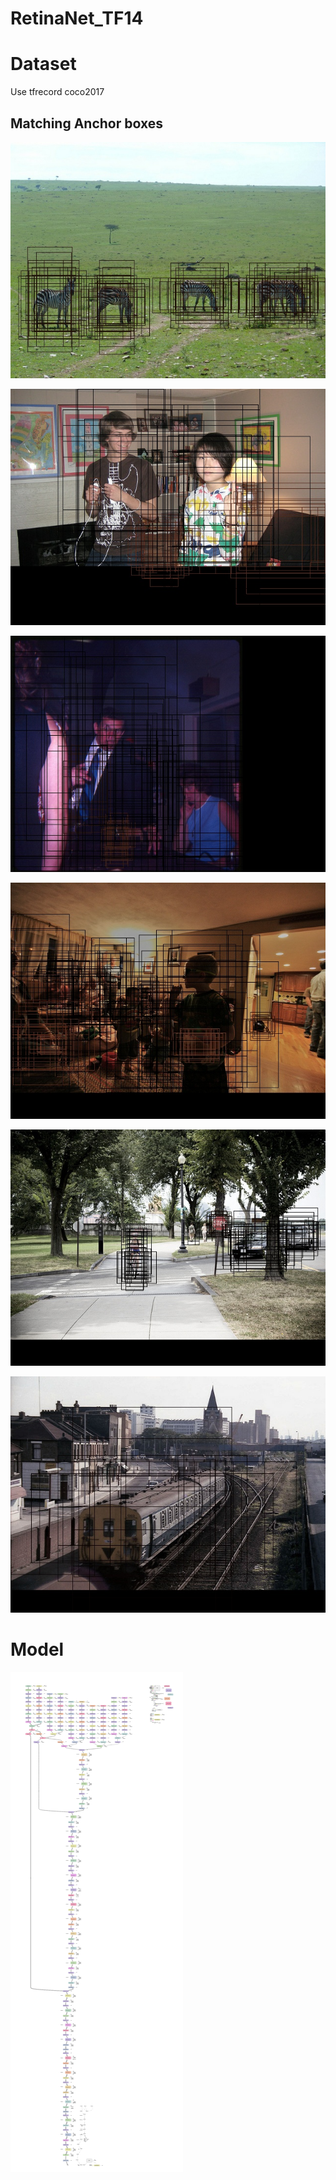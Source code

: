 # RetinaNet_TF14

# Dataset

Use tfrecord coco2017 

## Matching Anchor boxes
![](https://github.com/dattv/RetinaNet_TF14/blob/main/test_dataset_results/0_0.jpg)

![](https://github.com/dattv/RetinaNet_TF14/blob/main/test_dataset_results/0_1.jpg)

![](https://github.com/dattv/RetinaNet_TF14/blob/main/test_dataset_results/1_0.jpg)

![](https://github.com/dattv/RetinaNet_TF14/blob/main/test_dataset_results/98_1.jpg)

![](https://github.com/dattv/RetinaNet_TF14/blob/main/test_dataset_results/99_0.jpg)

![](https://github.com/dattv/RetinaNet_TF14/blob/main/test_dataset_results/99_1.jpg)


# Model

![](https://github.com/dattv/RetinaNet_TF14/blob/main/test_dataset_results/model.png)

